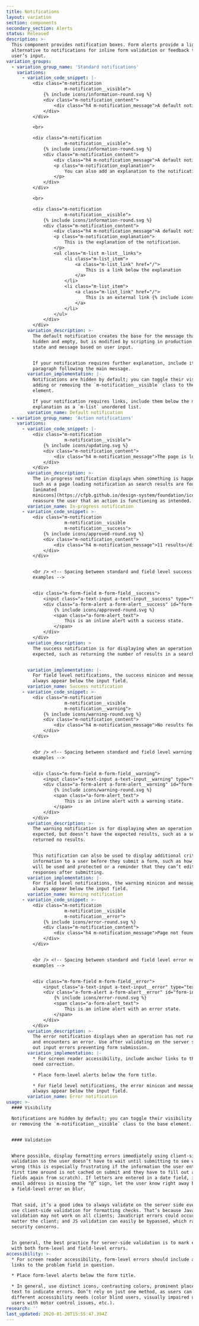 ```yaml
---
title: Notifications
layout: variation
section: components
secondary_section: Alerts
status: Released
description: >-
  This component provides notification boxes. Form alerts provide a light-touch
  alternative to notifications for inline form validation or feedback to a
  user’s input.
variation_groups:
  - variation_group_name: 'Standard notifications'
    variations:
      - variation_code_snippet: |-
          <div class="m-notification
                      m-notification__visible">
              {% include icons/information-round.svg %}
              <div class="m-notification_content">
                  <div class="h4 m-notification_message">A default notification</div>
              </div>
          </div>

          <br>

          <div class="m-notification
                      m-notification__visible">
              {% include icons/information-round.svg %}
              <div class="m-notification_content">
                  <div class="h4 m-notification_message">A default notification</div>
                  <p class="m-notification_explanation">
                      You can also add an explanation to the notification.
                  </p>
              </div>
          </div>

          <br>

          <div class="m-notification
                      m-notification__visible">
              {% include icons/information-round.svg %}
              <div class="m-notification_content">
                  <div class="h4 m-notification_message">A default notification</div>
                  <p class="m-notification_explanation">
                      This is the explanation of the notification.
                  </p>
                  <ul class="m-list m-list__links">
                      <li class="m-list_item">
                          <a class="m-list_link" href="/">
                              This is a link below the explanation
                          </a>
                      </li>
                      <li class="m-list_item">
                          <a class="m-list_link" href="/">
                              This is an external link {% include icons/external-link.svg %}
                          </a>
                      </li>
                  </ul>
              </div>
          </div>
        variation_description: >-
          The default notification creates the base for the message that is often
          hidden and empty, but is modified by scripting in production to update the
          state and message based on user input.


          If your notification requires further explanation, include it in a
          paragraph following the main message.
        variation_implementation: |-
          Notifications are hidden by default; you can toggle their visibility by
          adding or removing the `m-notification__visible` class to the base
          element.

          If your notification requires links, include them below the message or
          explanation as a `m-list` unordered list.
        variation_name: Default notification
  - variation_group_name: 'Action notifications'
    variations:
      - variation_code_snippet: |-
          <div class="m-notification
                      m-notification__visible">
              {% include icons/updating.svg %}
              <div class="m-notification_content">
                  <div class="h4 m-notification_message">The page is loading…</div>
              </div>
          </div>
        variation_description: >-
          The in-progress notification displays when something is happening on the page,
          such as a page loading notification as search results are found. Use
          [animated
          minicons](https://cfpb.github.io/design-system/foundation/iconography) to
          reassure the user that an action is functioning as intended.
        variation_name: In-progress notification
      - variation_code_snippet: >-
          <div class="m-notification
                      m-notification__visible
                      m-notification__success">
              {% include icons/approved-round.svg %}
              <div class="m-notification_content">
                  <div class="h4 m-notification_message">11 results</div>
              </div>
          </div>


          <br /> <!-- Spacing between standard and field level success notification
          examples -->


          <div class="m-form-field m-form-field__success">
              <input class="a-text-input a-text-input__success" type="text" placeholder="Placeholder text" id="form-input-success" aria-describedby="form-input-success_message">
              <div class="a-form-alert a-form-alert__success" id="form-input-success_message" role="alert">
                  {% include icons/approved-round.svg %}
                  <span class="a-form-alert_text">
                      This is an inline alert with a success state.
                  </span>
              </div>
          </div>
        variation_description: >
          The success notification is for displaying when an operation has run as
          expected, such as returning the number of results in a search.


        variation_implementation: |-
          For field level notifications, the success minicon and message should
          always appear below the input field.
        variation_name: Success notification
      - variation_code_snippet: >-
          <div class="m-notification
                      m-notification__visible
                      m-notification__warning">
              {% include icons/warning-round.svg %}
              <div class="m-notification_content">
                  <div class="h4 m-notification_message">No results found.</div>
              </div>
          </div>


          <br /> <!-- Spacing between standard and field level warning notification
          examples -->


          <div class="m-form-field m-form-field__warning">
              <input class="a-text-input a-text-input__warning" type="text" placeholder="Placeholder text" id="form-input-warning" aria-describedby="form-input-warning_message">
              <div class="a-form-alert a-form-alert__warning" id="form-input-warning_message" role="alert">
                  {% include icons/warning-round.svg %}
                  <span class="a-form-alert_text">
                      This is an inline alert with a warning state.
                  </span>
              </div>
          </div>
        variation_description: >-
          The warning notification is for displaying when an operation has run as
          expected, but doesn’t have the expected results, such as a search that
          returned no results.


          This notification can also be used to display additional critical
          information to a user before they submit a form, such as how their data
          will be used and protected or a reminder that they can’t edit their
          responses after submitting.
        variation_implementation: |-
          For field level notifications, the warning minicon and message should
          always appear below the input field.
        variation_name: Warning notification
      - variation_code_snippet: >-
          <div class="m-notification
                      m-notification__visible
                      m-notification__error">
              {% include icons/error-round.svg %}
              <div class="m-notification_content">
                  <div class="h4 m-notification_message">Page not found.</div>
              </div>
          </div>


          <br /> <!-- Spacing between standard and field level error notification
          examples -->


          <div class="m-form-field m-form-field__error">
              <input class="a-text-input a-text-input__error" type="text" placeholder="Placeholder text" id="form-input-error" aria-describedby="form-input-error_message">
              <div class="a-form-alert a-form-alert__error" id="form-input-error_message" role="alert">
                  {% include icons/error-round.svg %}
                  <span class="a-form-alert_text">
                      This is an inline alert with an error state.
                  </span>
              </div>
          </div>
        variation_description: >-
          The error notification displays when an operation has not run as expected
          and encounters an error. Use after validating on the server side to call
          out input errors preventing form submission.
        variation_implementation: |-
          * For screen reader accessibility, include anchor links to the fields that
          need correction.

          * Place form-level alerts below the form title.

          * For field level notifications, the error minicon and message should
          always appear below the input field.
        variation_name: Error notification
usage: >-
  #### Visibility

  Notifications are hidden by default; you can toggle their visibility by adding
  or removing the `m-notification__visible` class to the base element.


  #### Validation


  Where possible, display formatting errors immediately using client-side
  validation so the user doesn’t have to wait until submitting to see what went
  wrong (this is especially frustrating if the information the user enters the
  first time around is not cached on submit and they have to fill out all the
  fields again from scratch). If letters are entered in a date field, if an
  email address is missing the “@” sign, let the user know right away by showing
  a field-level error on blur.


  That said, it’s a good idea to always validate on the server side even if you
  use client-side validation for formatting checks. That’s because JavaScript
  validation may not work on all clients; JavaScript errors could occur no
  matter the client; and JS validation can easily be bypassed, which raises
  security concerns.


  In general, the best practice for server-side validation is to mark errors
  with both form-level and field-level errors.
accessibility: >-
  * For screen reader accessibility, form-level errors should include anchor
  links to the problem field in question.

  * Place form-level alerts below the form title.

  * In general, use distinct icons, contrasting colors, prominent placement, and
  text to indicate errors. Don’t rely on just one method, as users can have many
  different accessibility needs (color blind users, visually impaired users,
  users with motor control issues, etc.).
research: ''
last_updated: 2020-01-28T15:55:47.394Z
---
```

